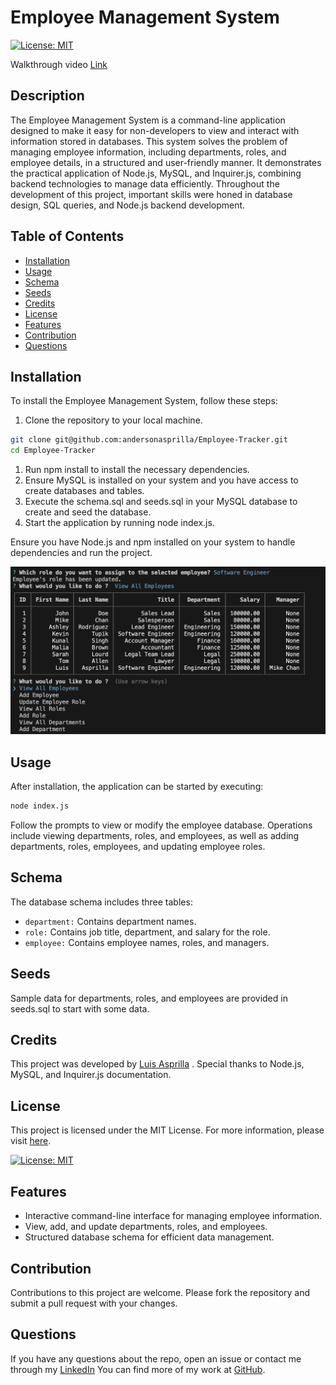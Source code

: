 # Employee Management System

[![License: MIT](https://img.shields.io/badge/License-MIT-yellow.svg)](https://opensource.org/licenses/MIT)

Walkthrough video [Link](https://note-taker-la-57cd70bb3319.herokuapp.com/notes)

## Description

The Employee Management System is a command-line application designed to make it easy for non-developers to view and interact with information stored in databases. This system solves the problem of managing employee information, including departments, roles, and employee details, in a structured and user-friendly manner. It demonstrates the practical application of Node.js, MySQL, and Inquirer.js, combining backend technologies to manage data efficiently. Throughout the development of this project, important skills were honed in database design, SQL queries, and Node.js backend development.

## Table of Contents

- [Installation](#installation)
- [Usage](#usage)
- [Schema](#schema)
- [Seeds](#seeds)
- [Credits](#credits)
- [License](#license)
- [Features](#features)
- [Contribution](#contribution)
- [Questions](#questions)



## Installation

To install the Employee Management System, follow these steps:
1. Clone the repository to your local machine.
```sh
git clone git@github.com:andersonasprilla/Employee-Tracker.git
cd Employee-Tracker
```
1. Run npm install to install the necessary dependencies.
2. Ensure MySQL is installed on your system and you have access to create databases and tables.
3. Execute the schema.sql and seeds.sql in your MySQL database to create and seed the database.
4. Start the application by running node index.js.

Ensure you have Node.js and npm installed on your system to handle dependencies and run the project.

![Screenshot](/assets/Screenshot%20.png)

## Usage

After installation, the application can be started by executing:
```sh
node index.js
```

Follow the prompts to view or modify the employee database. Operations include viewing departments, roles, and employees, as well as adding departments, roles, employees, and updating employee roles.

## Schema

The database schema includes three tables:

* `department:` Contains department names.
* `role:` Contains job title, department, and salary for the role.
* `employee:` Contains employee names, roles, and managers.

## Seeds

Sample data for departments, roles, and employees are provided in seeds.sql to start with some data.

## Credits

This project was developed by [Luis Asprilla](https://www.linkedin.com/in/andersonasprilla/) . Special thanks to Node.js, MySQL, and Inquirer.js documentation.

## License
This project is licensed under the MIT License. For more information, please visit [here](https://opensource.org/licenses/MIT).

[![License: MIT](https://img.shields.io/badge/License-MIT-yellow.svg)](https://opensource.org/licenses/MIT)
 
## Features

* Interactive command-line interface for managing employee information.
* View, add, and update departments, roles, and employees.
* Structured database schema for efficient data management.

## Contribution

Contributions to this project are welcome. Please fork the repository and submit a pull request with your changes.

## Questions

If you have any questions about the repo, open an issue or contact me through my [LinkedIn](https://www.linkedin.com/in/andersonasprilla/) You can find more of my work at [GitHub](https://github.com/andersonasprilla).




